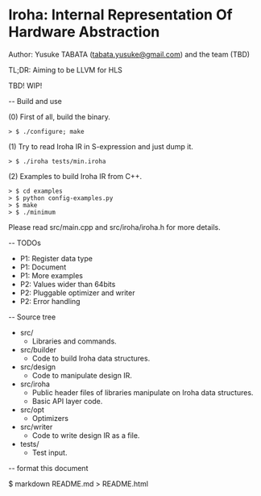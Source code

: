 # Iroha: Internal Representation Of Hardware Abstraction
Author: Yusuke TABATA (tabata.yusuke@gmail.com) and the team (TBD)

TL;DR: Aiming to be LLVM for HLS

TBD! WIP!

-- Build and use

(0) First of all, build the binary.

    > $ ./configure; make

(1) Try to read Iroha IR in S-expression and just dump it.

    > $ ./iroha tests/min.iroha

(2) Examples to build Iroha IR from C++.

    > $ cd examples
    > $ python config-examples.py
    > $ make
    > $ ./minimum

Please read src/main.cpp and src/iroha/iroha.h for more details.

-- TODOs

* P1: Register data type
* P1: Document
* P1: More examples
* P2: Values wider than 64bits
* P2: Pluggable optimizer and writer
* P2: Error handling

-- Source tree

* src/
    * Libraries and commands.
* src/builder
    * Code to build Iroha data structures.
* src/design
    * Code to manipulate design IR.
* src/iroha
    * Public header files of libraries manipulate on Iroha data structures.
    * Basic API layer code.
* src/opt
    * Optimizers
* src/writer
    * Code to write design IR as a file.
* tests/
    * Test input.

-- format this document

$ markdown README.md > README.html

